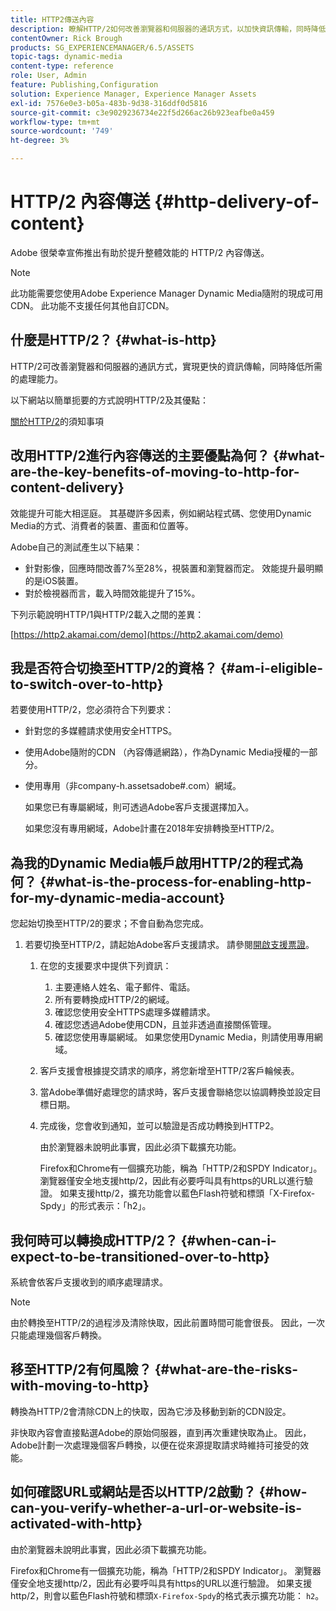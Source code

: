 ```yaml
---
title: HTTP2傳送內容
description: 瞭解HTTP/2如何改善瀏覽器和伺服器的通訊方式，以加快資訊傳輸，同時降低所需的處理能力。
contentOwner: Rick Brough
products: SG_EXPERIENCEMANAGER/6.5/ASSETS
topic-tags: dynamic-media
content-type: reference
role: User, Admin
feature: Publishing,Configuration
solution: Experience Manager, Experience Manager Assets
exl-id: 7576e0e3-b05a-483b-9d38-316ddf0d5816
source-git-commit: c3e9029236734e22f5d266ac26b923eafbe0a459
workflow-type: tm+mt
source-wordcount: '749'
ht-degree: 3%

---
```


# HTTP/2 內容傳送 {#http-delivery-of-content}

Adobe 很榮幸宣佈推出有助於提升整體效能的 HTTP/2 內容傳送。

>[!NOTE]
>
>此功能需要您使用Adobe Experience Manager Dynamic Media隨附的現成可用CDN。 此功能不支援任何其他自訂CDN。

## 什麼是HTTP/2？ {#what-is-http}

HTTP/2可改善瀏覽器和伺服器的通訊方式，實現更快的資訊傳輸，同時降低所需的處理能力。

以下網站以簡單扼要的方式說明HTTP/2及其優點：

[關於HTTP/2](https://www.engadget.com/2015-02-24-what-you-need-to-know-about-http-2.html)的須知事項

## 改用HTTP/2進行內容傳送的主要優點為何？ {#what-are-the-key-benefits-of-moving-to-http-for-content-delivery}

效能提升可能大相逕庭。 其基礎許多因素，例如網站程式碼、您使用Dynamic Media的方式、消費者的裝置、畫面和位置等。

Adobe自己的測試產生以下結果：

* 針對影像，回應時間改善7%至28%，視裝置和瀏覽器而定。 效能提升最明顯的是iOS裝置。
* 對於檢視器而言，載入時間效能提升了15%。

下列示範說明HTTP/1與HTTP/2載入之間的差異：

[https://http2.akamai.com/demo](https://http2.akamai.com/demo)

## 我是否符合切換至HTTP/2的資格？ {#am-i-eligible-to-switch-over-to-http}

若要使用HTTP/2，您必須符合下列要求：

* 針對您的多媒體請求使用安全HTTPS。
* 使用Adobe隨附的CDN （內容傳遞網路），作為Dynamic Media授權的一部分。
* 使用專用（非company-h.assetsadobe#.com）網域。

  如果您已有專屬網域，則可透過Adobe客戶支援選擇加入。

  如果您沒有專用網域，Adobe計畫在2018年安排轉換至HTTP/2。

## 為我的Dynamic Media帳戶啟用HTTP/2的程式為何？ {#what-is-the-process-for-enabling-http-for-my-dynamic-media-account}

您起始切換至HTTP/2的要求；不會自動為您完成。

1. 若要切換至HTTP/2，請起始Adobe客戶支援請求。 請參閱[開啟支援票證](https://experienceleague.adobe.com/zh-hant?support-solution=General&lang=en&support-tab=home#support)。

   1. 在您的支援要求中提供下列資訊：

      1. 主要連絡人姓名、電子郵件、電話。
      1. 所有要轉換成HTTP/2的網域。
      1. 確認您使用安全HTTPS處理多媒體請求。
      1. 確認您透過Adobe使用CDN，且並非透過直接關係管理。
      1. 確認您使用專屬網域。 如果您使用Dynamic Media，則請使用專用網域。

   1. 客戶支援會根據提交請求的順序，將您新增至HTTP/2客戶輪候表。
   1. 當Adobe準備好處理您的請求時，客戶支援會聯絡您以協調轉換並設定目標日期。
   1. 完成後，您會收到通知，並可以驗證是否成功轉換到HTTP2。

      由於瀏覽器未說明此事實，因此必須下載擴充功能。

      Firefox和Chrome有一個擴充功能，稱為「HTTP/2和SPDY Indicator」。 瀏覽器僅安全地支援http/2，因此有必要呼叫具有https的URL以進行驗證。 如果支援http/2，擴充功能會以藍色Flash符號和標頭「X-Firefox-Spdy」的形式表示：「h2」。

## 我何時可以轉換成HTTP/2？ {#when-can-i-expect-to-be-transitioned-over-to-http}

系統會依客戶支援收到的順序處理請求。

>[!NOTE]
>
>由於轉換至HTTP/2的過程涉及清除快取，因此前置時間可能會很長。 因此，一次只能處理幾個客戶轉換。

## 移至HTTP/2有何風險？ {#what-are-the-risks-with-moving-to-http}

轉換為HTTP/2會清除CDN上的快取，因為它涉及移動到新的CDN設定。

非快取內容會直接點選Adobe的原始伺服器，直到再次重建快取為止。 因此，Adobe計劃一次處理幾個客戶轉換，以便在從來源提取請求時維持可接受的效能。

## 如何確認URL或網站是否以HTTP/2啟動？ {#how-can-you-verify-whether-a-url-or-website-is-activated-with-http}

由於瀏覽器未說明此事實，因此必須下載擴充功能。

Firefox和Chrome有一個擴充功能，稱為「HTTP/2和SPDY Indicator」。 瀏覽器僅安全地支援http/2，因此有必要呼叫具有https的URL以進行驗證。 如果支援http/2，則會以藍色Flash符號和標頭`X-Firefox-Spdy`的格式表示擴充功能： `h2`。
